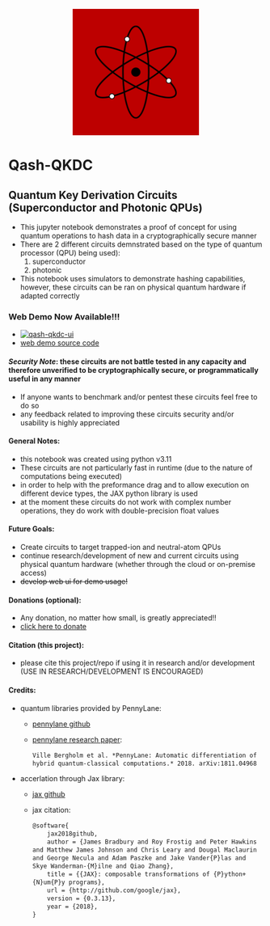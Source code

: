 <p align='center'><img src="img/qash.png" width="250"></p>

# Qash-QKDC
## Quantum Key Derivation Circuits (Superconductor and Photonic QPUs)
- This jupyter notebook demonstrates a proof of concept for using quantum operations to hash data in a cryptographically secure manner
- There are 2 different circuits demnstrated based on the type of quantum processor (QPU) being used):
  1. superconductor
  2. photonic
- This notebook uses simulators to demonstrate hashing capabilities, however, these circuits can be ran on physical quantum hardware if adapted correctly

### Web Demo Now Available!!!
- [![qash-qkdc-ui](https://static.streamlit.io/badges/streamlit_badge_black_white.svg)](https://qkdc-ui.streamlit.app/)
- [web demo source code](https://github.com/TimeMelt/qash-qkdc-streamlit)

#### *Security Note*: these circuits are not battle tested in any capacity and therefore unverified to be cryptographically secure, or programmatically useful in any manner
- If anyone wants to benchmark and/or pentest these circuits feel free to do so
- any feedback related to improving these circuits security and/or usability is highly appreciated

#### General Notes:
- this notebook was created using python v3.11
- These circuits are not particularly fast in runtime (due to the nature of computations being executed)
- in order to help with the preformance drag and to allow execution on different device types, the JAX python library is used
- at the moment these circuits do not work with complex number operations, they do work with double-precision float values

#### Future Goals:
- Create circuits to target trapped-ion and neutral-atom QPUs
- continue research/development of new and current circuits using physical quantum hardware (whether through the cloud or on-premise access)
- ~~develop web ui for demo usage!~~

#### Donations (optional):
- Any donation, no matter how small, is greatly appreciated!! 
- [click here to donate](https://buy.stripe.com/fZe4i46ht5mEfMkeUY)

#### Citation (this project):
- please cite this project/repo if using it in research and/or development (USE IN RESEARCH/DEVELOPMENT IS ENCOURAGED)

#### Credits:
- quantum libraries provided by PennyLane: 
  - [pennylane github](https://github.com/PennyLaneAI/pennylane)
  - [pennylane research paper](https://arxiv.org/abs/1811.04968): 
      
        Ville Bergholm et al. *PennyLane: Automatic differentiation of hybrid quantum-classical computations.* 2018. arXiv:1811.04968
- accerlation through Jax library: 
    - [jax github](https://github.com/google/jax)
    - jax citation:

          @software{
              jax2018github,
              author = {James Bradbury and Roy Frostig and Peter Hawkins and Matthew James Johnson and Chris Leary and Dougal Maclaurin and George Necula and Adam Paszke and Jake Vander{P}las and Skye Wanderman-{M}ilne and Qiao Zhang},
              title = {{JAX}: composable transformations of {P}ython+{N}um{P}y programs},
              url = {http://github.com/google/jax},
              version = {0.3.13},
              year = {2018},
          }
